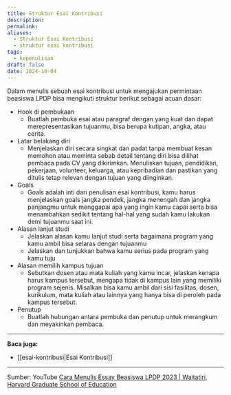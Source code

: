 ```yaml
---
title: Struktur Esai Kontribusi
description: 
permalink: 
aliases:
  - Struktur Esai Kontribusi
  - struktur esai kontribusi
tags:
  - kepenulisan
draft: false
date: 2024-10-04
---
```

Dalam menulis sebuah esai kontribusi untuk mengajukan permintaan beasiswa LPDP bisa mengikuti struktur berikut sebagai acuan dasar:
- Hook di pembukaan
	- Buatlah pembuka esai atau paragraf dengan  yang kuat dan dapat merepresentasikan tujuanmu, bisa berupa kutipan, angka, atau cerita.
- Latar belakang diri
	- Menjelaskan diri secara singkat dan padat tanpa membuat kesan memohon atau meminta sebab detail tentang diri bisa dilihat pembaca pada CV yang dikirimkan. Menuliskan tujuan, pendidikan, pekerjaan, volunteer, keluarga, atau kepribadian dan pastikan yang ditulis tetap relevan dengan tujuan yang diinginkan.
- Goals
	- Goals adalah inti dari penulisan esai kontribusi, kamu harus menjelaskan goals jangka pendek, jangka menengah dan jangka panjangmu untuk menggapai apa yang ingin kamu capai serta bisa menambahkan sedikit tentang hal-hal yang sudah kamu lakukan demi tujuanmu saat ini. 
- Alasan lanjut studi
	- Jelaskan alasan kamu lanjut studi serta bagaimana program yang kamu ambil bisa selaras dengan tujuanmu
	- Jelaskan dan tunjukkan bahwa kamu serius pada program yang kamu tuju
- Alasan memilih kampus tujuan
	- Sebutkan dosen atau mata kuliah yang kamu incar, jelaskan kenapa harus kampus tersebut, mengapa tidak di kampus lain yang memiliki program sejenis. Misalkan bisa kamu ambil dari sisi fasilitas, dosen, kurikulum, mata kuliah atau lainnya yang hanya bisa di peroleh pada kampus tersebut.
- Penutup
	- Buatlah hubungan antara pembuka dan penutup untuk merangkum dan meyakinkan pembaca.



---
**Baca juga:**
- [[esai-kontribusi|Esai Kontribusi]]

---
Sumber: YouTube [Cara Menulis Essay Beasiswa LPDP 2023 | Waitatiri, Harvard Graduate School of Education](https://www.youtube.com/watch?v=Ik-DpOHtcW4)